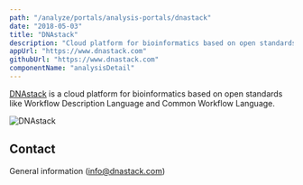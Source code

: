 ```yaml
---
path: "/analyze/portals/analysis-portals/dnastack"
date: "2018-05-03"
title: "DNAstack"
description: "Cloud platform for bioinformatics based on open standards like Workflow Description Language and Common Workflow Language."
appUrl: "https://www.dnastack.com"
githubUrl: "https://www.dnastack.com"
componentName: "analysisDetail"
---
```


[DNAstack](https://www.dnastack.com) is a cloud platform for bioinformatics based on open standards like Workflow Description Language and Common Workflow Language.

<figure-styles shadowless=true>

![DNAstack](../../_images/portals/dnastack.jpg)

</figure-styles>

## Contact
General information ([info@dnastack.com](mailto:info@dnastack.com))
